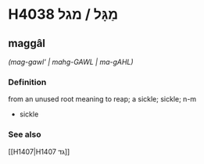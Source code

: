 # H4038 מַגָּל / מגל

## maggâl

_(mag-gawl' | mahg-GAWL | ma-ɡAHL)_

### Definition

from an unused root meaning to reap; a sickle; sickle; n-m

- sickle

### See also

[[H1407|H1407 גד]]
